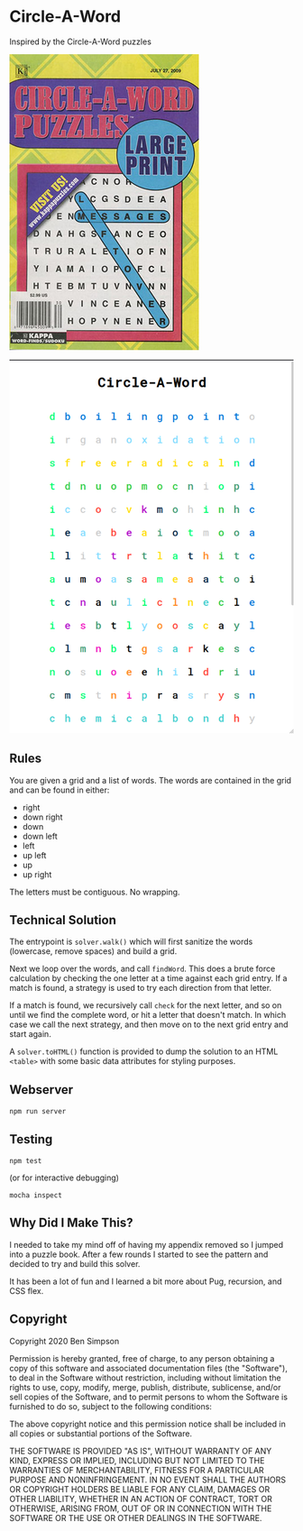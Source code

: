 # Circle-A-Word

Inspired by the Circle-A-Word puzzles

![Circle-A-Word magazine cover](circle_a_word.jpg)

![Screenshot of website](website_preview.png)

## Rules

You are given a grid and a list of words. The words are contained in the grid and can be found in either:
* right
* down right
* down
* down left
* left
* up left
* up
* up right

The letters must be contiguous. No wrapping.

## Technical Solution

The entrypoint is `solver.walk()` which will first sanitize the words (lowercase, remove spaces) and build a grid.

Next we loop over the words, and call `findWord`. This does a brute force calculation by checking the one letter at a time against each grid entry. If a match is found, a strategy is used to try each direction from that letter.

If a match is found, we recursively call `check` for the next letter, and so on until we find the complete word, or hit a letter that doesn't match. In which case we call the next strategy, and then move on to the next grid entry and start again.

A `solver.toHTML()` function is provided to dump the solution to an HTML `<table>` with some basic data attributes for styling purposes.

## Webserver

```
npm run server
```

## Testing

```
npm test
```

(or for interactive debugging)

```
mocha inspect
```

## Why Did I Make This?

I needed to take my mind off of having my appendix removed so I jumped into a puzzle book. After a few rounds I started to see the pattern and decided to try and build this solver.

It has been a lot of fun and I learned a bit more about Pug, recursion, and CSS flex.

## Copyright

Copyright 2020 Ben Simpson

Permission is hereby granted, free of charge, to any person obtaining a copy of this software and associated documentation files (the "Software"), to deal in the Software without restriction, including without limitation the rights to use, copy, modify, merge, publish, distribute, sublicense, and/or sell copies of the Software, and to permit persons to whom the Software is furnished to do so, subject to the following conditions:

The above copyright notice and this permission notice shall be included in all copies or substantial portions of the Software.

THE SOFTWARE IS PROVIDED "AS IS", WITHOUT WARRANTY OF ANY KIND, EXPRESS OR IMPLIED, INCLUDING BUT NOT LIMITED TO THE WARRANTIES OF MERCHANTABILITY, FITNESS FOR A PARTICULAR PURPOSE AND NONINFRINGEMENT. IN NO EVENT SHALL THE AUTHORS OR COPYRIGHT HOLDERS BE LIABLE FOR ANY CLAIM, DAMAGES OR OTHER LIABILITY, WHETHER IN AN ACTION OF CONTRACT, TORT OR OTHERWISE, ARISING FROM, OUT OF OR IN CONNECTION WITH THE SOFTWARE OR THE USE OR OTHER DEALINGS IN THE SOFTWARE.